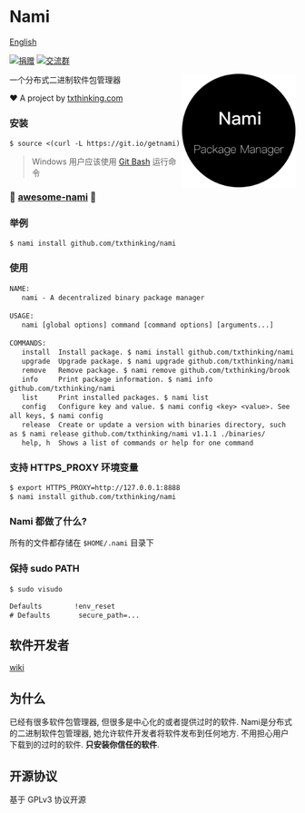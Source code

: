 # Nami

[English](readme.md)

[![捐赠](https://img.shields.io/badge/%E6%94%AF%E6%8C%81-%E6%8D%90%E8%B5%A0-ff69b4.svg)](https://github.com/sponsors/txthinking)
[![交流群](https://img.shields.io/badge/%E7%94%B3%E8%AF%B7%E5%8A%A0%E5%85%A5-%E4%BA%A4%E6%B5%81%E7%BE%A4-ff69b4.svg)](https://docs.google.com/forms/d/e/1FAIpQLSdzMwPtDue3QoezXSKfhW88BXp57wkbDXnLaqokJqLeSWP9vQ/viewform)

<p align="center">
    <img style="float:right;" src="nami.png" alt="Nami" width="200" height="200"/>
</p>

一个分布式二进制软件包管理器

❤️ A project by [txthinking.com](https://www.txthinking.com)

### 安装

    $ source <(curl -L https://git.io/getnami)

> Windows 用户应该使用 [Git Bash](https://gitforwindows.org/) 运行命令

### 💛 [awesome-nami](https://github.com/namipkg/awesome-nami) 💛 

### 举例

```
$ nami install github.com/txthinking/nami
```

### 使用

```
NAME:
   nami - A decentralized binary package manager

USAGE:
   nami [global options] command [command options] [arguments...]

COMMANDS:
   install  Install package. $ nami install github.com/txthinking/nami
   upgrade  Upgrade package. $ nami upgrade github.com/txthinking/nami
   remove   Remove package. $ nami remove github.com/txthinking/brook
   info     Print package information. $ nami info github.com/txthinking/nami
   list     Print installed packages. $ nami list
   config   Configure key and value. $ nami config <key> <value>. See all keys, $ nami config
   release  Create or update a version with binaries directory, such as $ nami release github.com/txthinking/nami v1.1.1 ./binaries/
   help, h  Shows a list of commands or help for one command
```

### 支持 HTTPS_PROXY 环境变量

```
$ export HTTPS_PROXY=http://127.0.0.1:8888
$ nami install github.com/txthinking/nami
```

### Nami 都做了什么?

所有的文件都存储在 `$HOME/.nami` 目录下

### 保持 sudo PATH

```
$ sudo visudo
```

```
Defaults        !env_reset
# Defaults       secure_path=...
```

## 软件开发者

[wiki](https://github.com/txthinking/nami/wiki)

## 为什么

已经有很多软件包管理器, 但很多是中心化的或者提供过时的软件.
Nami是分布式的二进制软件包管理器, 她允许软件开发者将软件发布到任何地方.
不用担心用户下载到的过时的软件.
**只安装你信任的软件**.

## 开源协议

基于 GPLv3 协议开源
